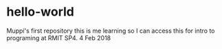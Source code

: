 # hello-world
Muppi's first repository
this is me learning so I can access this for intro to programing at RMIT SP4. 4 Feb 2018

